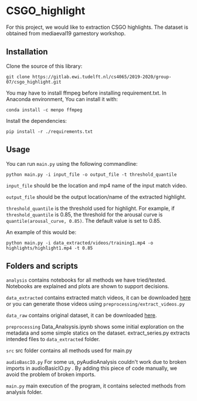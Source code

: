 # CSGO_highlight

For this project, we would like to extraction CSGO highlights. 
The dataset is obtained from mediaeval19 gamestory workshop.

## Installation
Clone the source of this library:

```git clone https://gitlab.ewi.tudelft.nl/cs4065/2019-2020/group-07/csgo_highlight.git```

You may have to install ffmpeg before installing requirement.txt. In Anaconda environment, You can install it with:
 
 ```conda install -c menpo ffmpeg```

Install the dependencies:

```pip install -r ./requirements.txt``` 



## Usage

You can run ```main.py``` using the following commandline:

```python main.py -i input_file -o output_file -t threshold_quantile```

```input_file``` should be the location and mp4 name of the input match video. 

```output_file``` should be the output location/name of the extracted highlight.

```threshold_quantile``` is the threshold used for highlight. For example, if ```threshold_quantile``` is 0.85, the threshold for the arousal curve is ```quantile(arousal_curve, 0.85)```. The default value is set to 0.85. 

An example of this would be: 

```python main.py -i data_extracted/videos/training1.mp4 -o highlights/highlight1.mp4 -t 0.85```

## Folders and scripts
```analysis``` contains notebooks for all methods we have tried/tested. Notebooks are explained and plots are shown to support decisions.

```data_extracted```  contains extracted match videos, it can be downloaded [here](https://drive.google.com/drive/folders/1u1hSfAGRgzRiJD1nyTPb7IAYJKDKyyUI?usp=sharing) or you can generate those videos using ```preprocessing/extract_videos.py``` 

```data_raw``` contains original dataset, it can be downloaded [here](https://drive.google.com/drive/folders/1u1hSfAGRgzRiJD1nyTPb7IAYJKDKyyUI?usp=sharing).

```preprocessing``` Data_Analsysis.ipynb shows some initial exploration on the metadata and some simple statics on the dataset. extract_series.py extracts intended files to ```data_extracted``` folder. 

```src``` src folder contains all methods used for main.py 

```audioBascIO.py``` For some us, pyAudioAnalysis couldn't work due to broken imports in audioBasicIO.py . By adding this piece of code manually, we avoid the problem of broken imports.   

```main.py``` main execution of the program, it contains selected methods from analysis folder.

